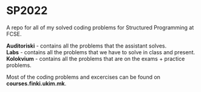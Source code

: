 # SP2022
A repo for all of my solved coding problems for Structured Programming at FCSE.  
  
**Auditoriski** - contains all the problems that the assistant solves.  
**Labs** - contains all the problems that we have to solve in class and present.  
**Kolokvium** - contains all the problems that are on the exams + practice problems.  

Most of the coding problems and excercises can be found on **courses.finki.ukim.mk**.
